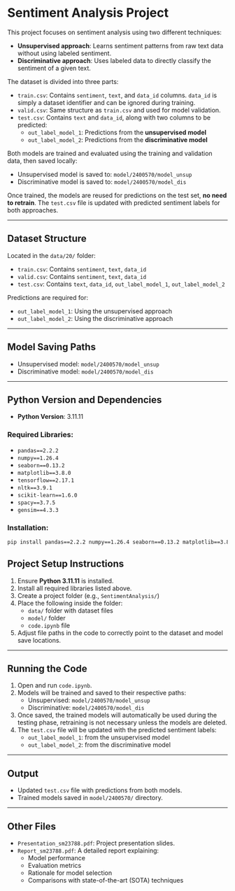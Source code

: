 # Sentiment Analysis Project

This project focuses on sentiment analysis using two different techniques:

- **Unsupervised approach**: Learns sentiment patterns from raw text data without using labeled sentiment.
- **Discriminative approach**: Uses labeled data to directly classify the sentiment of a given text.

The dataset is divided into three parts:

- `train.csv`: Contains `sentiment`, `text`, and `data_id` columns. `data_id` is simply a dataset identifier and can be ignored during training.
- `valid.csv`: Same structure as `train.csv` and used for model validation.
- `test.csv`: Contains `text` and `data_id`, along with two columns to be predicted:
  - `out_label_model_1`: Predictions from the **unsupervised model**
  - `out_label_model_2`: Predictions from the **discriminative model**

Both models are trained and evaluated using the training and validation data, then saved locally:

- Unsupervised model is saved to: `model/2400570/model_unsup`
- Discriminative model is saved to: `model/2400570/model_dis`

Once trained, the models are reused for predictions on the test set, **no need to retrain**. The `test.csv` file is updated with predicted sentiment labels for both approaches.


---

## Dataset Structure

Located in the `data/20/` folder:

- `train.csv`: Contains `sentiment`, `text`, `data_id`
- `valid.csv`: Contains `sentiment`, `text`, `data_id`
- `test.csv`: Contains `text`, `data_id`, `out_label_model_1`, `out_label_model_2`

Predictions are required for:

- `out_label_model_1`: Using the unsupervised approach
- `out_label_model_2`: Using the discriminative approach

---

## Model Saving Paths

- Unsupervised model: `model/2400570/model_unsup`
- Discriminative model: `model/2400570/model_dis`

---

## Python Version and Dependencies

- **Python Version**: 3.11.11

### Required Libraries:

- `pandas==2.2.2`
- `numpy==1.26.4`
- `seaborn==0.13.2`
- `matplotlib==3.8.0`
- `tensorflow==2.17.1`
- `nltk==3.9.1`
- `scikit-learn==1.6.0`
- `spacy==3.7.5`
- `gensim==4.3.3`

### Installation:

```bash
pip install pandas==2.2.2 numpy==1.26.4 seaborn==0.13.2 matplotlib==3.8.0 tensorflow==2.17.1 nltk==3.9.1 scikit-learn==1.6.0 spacy==3.7.5 gensim==4.3.3
```

## Project Setup Instructions

1. Ensure **Python 3.11.11** is installed.
2. Install all required libraries listed above.
3. Create a project folder (e.g., `SentimentAnalysis/`)
4. Place the following inside the folder:
   - `data/` folder with dataset files
   - `model/` folder
   - `code.ipynb` file
5. Adjust file paths in the code to correctly point to the dataset and model save locations.

---

## Running the Code

1. Open and run `code.ipynb`.
2. Models will be trained and saved to their respective paths:
   - Unsupervised: `model/2400570/model_unsup`
   - Discriminative: `model/2400570/model_dis`
3. Once saved, the trained models will automatically be used during the testing phase, retraining is not necessary unless the models are deleted.
4. The `test.csv` file will be updated with the predicted sentiment labels:
   - `out_label_model_1`: from the unsupervised model
   - `out_label_model_2`: from the discriminative model

---

## Output

- Updated `test.csv` file with predictions from both models.
- Trained models saved in `model/2400570/` directory.

---

## Other Files

- `Presentation_sm23788.pdf`: Project presentation slides.
- `Report_sm23788.pdf`: A detailed report explaining:
  - Model performance
  - Evaluation metrics
  - Rationale for model selection
  - Comparisons with state-of-the-art (SOTA) techniques

